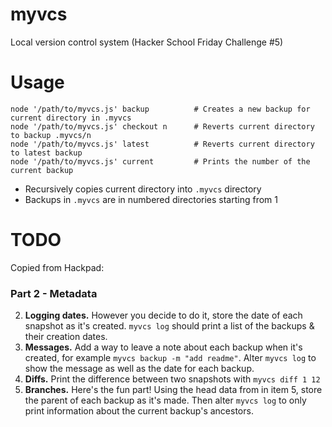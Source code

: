 myvcs
=====

Local version control system (Hacker School Friday Challenge #5)

Usage
=====
    node '/path/to/myvcs.js' backup          # Creates a new backup for current directory in .myvcs
    node '/path/to/myvcs.js' checkout n      # Reverts current directory to backup .myvcs/n
    node '/path/to/myvcs.js' latest          # Reverts current directory to latest backup
    node '/path/to/myvcs.js' current         # Prints the number of the current backup

* Recursively copies current directory into `.myvcs` directory
* Backups in `.myvcs` are in numbered directories starting from 1

TODO
====
Copied from Hackpad:

### Part 2 - Metadata
2. **Logging dates.**  However you decide to do it, store the date of each snapshot as it's created. `myvcs log` should print a list of the backups & their creation dates.
3. **Messages.**  Add a way to leave a note about each backup when it's created, for example `myvcs backup -m "add readme"`.  Alter `myvcs log` to show the message as well as the date for each backup.
4. **Diffs.** Print the difference between two snapshots with `myvcs diff 1 12`
5. **Branches.**  Here's the fun part!  Using the head data from in item 5, store the parent of each backup as it's made.  Then alter `myvcs log` to only print information about the current backup's ancestors.
